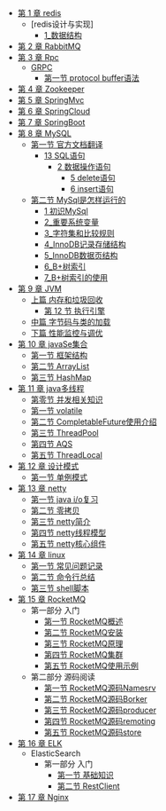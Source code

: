 * [第 1 章 redis](_content/chapter01_redis/coverpage.md)
  * [redis设计与实现]
    * [1_数据结构](_content/chapter01_redis/redis设计与实现/1_数据结构.md)
* [第 2 章 RabbitMQ](_content/chapter02_RabbitMQ/coverpage.md)
* [第 3 章 Rpc](_content/chapter03_RPC/coverpage.md)
  * [GRPC](_content/chapter03_RPC/coverpage.md)
    * [第一节 protocol buffer语法](_content/chapter03_RPC/1_GRPC/1_protobuf.md)
* [第 4 章 Zookeeper](_content/chapter04_ZK/coverpage.md)
* [第 5 章 SpringMvc](_content/chapter05_SpringMvc/coverpage.md)
* [第 6 章 SpringCloud](_content/chapter06_SpringCloud/coverpage.md)
* [第 7 章 SpringBoot](_content/chapter07_SpringBoot/coverpage.md)
* [第 8 章 MySQL](_content/chapter08_MySQL/coverpage.md)
  * [第一节 官方文档翻译](_content/chapter08_MySQL/第一节_官方文档翻译/coverpage.md)
    * [13 SQL语句](_content/chapter08_MySQL/第一节_官方文档翻译/coverpage.md)
      * [2 数据操作语句](_content/chapter08_MySQL/第一节_官方文档翻译/coverpage.md)
        * [5 delete语句](_content/chapter08_MySQL/第一节_官方文档翻译/13_SQL语言/2_数据操作语言/13.2.5_delete.md)
        * [6 insert语句](_content/chapter08_MySQL/第一节_官方文档翻译/13_SQL语言/2_数据操作语言/13.2.6_insert.md)
  * [第二节 MySql是怎样运行的](_content/chapter08_MySQL/第二节_MySQL是怎样运行的/coverpage.md)
    * [1 初识MySql](_content/chapter08_MySQL/第二节_MySQL是怎样运行的/1_初识Mysql.md)
    * [2_重要系统变量](_content/chapter08_MySQL/第二节_MySQL是怎样运行的/2_重要系统变量.md)
    * [3_字符集和比较规则](_content/chapter08_MySQL/第二节_MySQL是怎样运行的/3_字符集和比较规则.md)
    * [4_InnoDB记录存储结构](_content/chapter08_MySQL/第二节_MySQL是怎样运行的/4_InnoDB记录存储结构.md)
    * [5_InnoDB数据页结构](_content/chapter08_MySQL/第二节_MySQL是怎样运行的/5_InnoDB数据页结构.md)
    * [6_B+树索引](_content/chapter08_MySQL/第二节_MySQL是怎样运行的/6_B+树索引.md)
    * [7_B+树索引的使用](_content/chapter08_MySQL/第二节_MySQL是怎样运行的/7_B+树索引的使用.md)
* [第 9 章 JVM](_content/chapter09_JVM/coverpage.md)
  * [上篇 内存和垃圾回收](_content/chapter09_JVM/coverpage.md)
    * [第 12 节 执行引擎](_content/chapter09_JVM/上篇_内存和垃圾回收/12_执行引擎.md) 
  * [中篇 字节码与类的加载]()
  * [下篇 性能监控与调优]()
* [第 10 章 javaSe集合](_content/chapter10_Basic/coverpage.md)
  * [第一节 框架结构](_content/chapter10_Basic/1_框架结构.md)
  * [第二节 ArrayList](_content/chapter10_Basic/2_ArrayList.md)
  * [第三节 HashMap](_content/chapter10_Basic/3_HashMap.md)
* [第 11 章 java多线程](_content/chapter11_MultiThread/coverpage.md)
  * [第零节 并发相关知识](_content/chapter11_MultiThread/0_基础知识.md)
  * [第一节 volatile](_content/chapter11_MultiThread/1_volatile.md)
  * [第二节 CompletableFuture使用介绍](_content/chapter11_MultiThread/2_CompletableFuture.md)
  * [第三节 ThreadPool](_content/chapter11_MultiThread/3_ThreadPool.md)
  * [第四节 AQS](_content/chapter11_MultiThread/4_AQS.md)
  * [第五节 ThreadLocal](_content/chapter11_MultiThread/5_ThreadLocal.md)
* [第 12 章 设计模式](_content/chapter_blank.md)
  * [第一节 单例模式](_content/chapter12_DesignPattern/1_singleton.md)
* [第 13 章 netty](_content/chapter13_Netty/chapter_blank.md)
  * [第一节 java i/o复习](_content/chapter13_Netty/1_javaIO复习.md)
  * [第二节 零拷贝](_content/chapter13_Netty/2_零拷贝.md)
  * [第三节 netty简介](_content/chapter13_Netty/3_netty简介.md)
  * [第四节 netty线程模型](_content/chapter13_Netty/4_netty线程模型.md)
  * [第五节 netty核心组件](_content/chapter13_Netty/5_netty核心组件.md)
* [第 14 章 linux](_content/chapter_blank.md)
  * [第一节 常见问题记录](_content/chapter14_linux/1_常见问题记录.md)
  * [第二节 命令行总结](_content/chapter14_linux/2_linux命令总结.md)
  * [第三节 shell脚本](_content/chapter14_linux/3_shell编程.md)
* [第 15 章 RocketMQ](_content/chapter15_RocketMQ/coverpage.md)
  * 第一部分 入门
    * [第一节 RocketMQ概述](_content/chapter15_RocketMQ/firstview/1_RocketMQ概述.md)
    * [第二节 RocketMQ安装](_content/chapter15_RocketMQ/firstview/2_RocketMQ安装与使用.md)
    * [第三节 RocketMQ原理](_content/chapter15_RocketMQ/firstview/3_RocketMQ原理.md)
    * [第四节 RocketMQ集群](_content/chapter15_RocketMQ/firstview/4_集群搭建实践.md)
    * [第五节 RocketMQ使用示例](_content/chapter15_RocketMQ/firstview/5_RocketMQ使用.md)
  * 第二部分 源码阅读
    * [第一节 RocketMQ源码Namesrv](_content/chapter15_RocketMQ/sourcecode/1_NamerServer源码.md)
    * [第二节 RocketMQ源码Borker](_content/chapter15_RocketMQ/sourcecode/2_Broker源码.md)
    * [第三节 RocketMQ源码producer](_content/chapter15_RocketMQ/sourcecode/3_Producer源码.md)
    * [第四节 RocketMQ源码remoting](_content/chapter15_RocketMQ/sourcecode/4_Remoting模块源码.md)
    * [第五节 RocketMQ源码store](_content/chapter15_RocketMQ/sourcecode/5_Store模块源码.md)
* [第 16 章 ELK](_content/chapter16_elk)
  * ElasticSearch
    * 第一部分 入门
      * [第一节 基础知识](_content/chapter16_elk/es/1_基础理论知识.md)
      * [第二节 RestClient](_content/chapter16_elk/es/3_restClient.md)
* [第 17 章 Nginx](_content/chapter17_nginx/nginx.md)